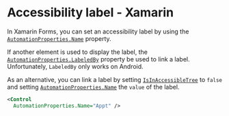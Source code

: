 # Accessibility label - Xamarin

In Xamarin Forms, you can set an accessibility label by using the [`AutomationProperties.Name`](https://docs.microsoft.com/en-us/xamarin/xamarin-forms/app-fundamentals/accessibility/automation-properties#automationpropertiesname) property.

If another element is used to display the label, the [`AutomationProperties.LabeledBy`](https://learn.microsoft.com/en-us/xamarin/xamarin-forms/app-fundamentals/accessibility/automation-properties#automationpropertieslabeledby) property be used to link a label. Unfortunately, `LabeledBy` only works on Android.

As an alternative, you can link a label by setting [`IsInAccessibleTree`](https://docs.microsoft.com/en-us/xamarin/xamarin-forms/app-fundamentals/accessibility/automation-properties#automationpropertiesisinaccessibletree) to `false` and setting [`AutomationProperties.Name`](https://docs.microsoft.com/en-us/xamarin/xamarin-forms/app-fundamentals/accessibility/automation-properties#automationpropertiesname) the `value` of the label.

```xml
<Control 
  AutomationProperties.Name="Appt" />
```
